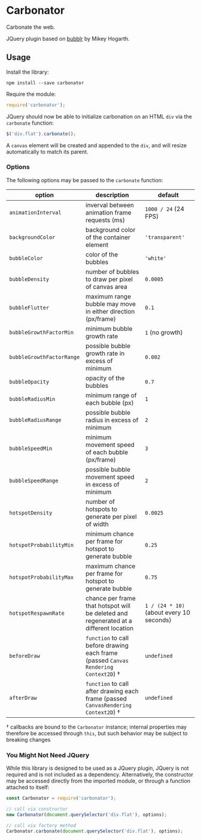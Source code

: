 # Carbonator

Carbonate the web.

JQuery plugin based on [bubblr](https://github.com/mikeyhogarth/bubblr) by Mikey Hogarth.

## Usage

Install the library:

```
npm install --save carbonator
```

Require the module:

```javascript
require('carbonator');
```

JQuery should now be able to initialize carbonation on an HTML `div` via the `carbonate` function:

```javascript
$('div.flat').carbonate();
```

A `canvas` element will be created and appended to the `div`, and will resize automatically to match its parent.

### Options

The following options may be passed to the `carbonate` function:

| option | description | default |
|-|-|-|
| `animationInterval` | inverval between animation frame requests (ms) | `1000 / 24` (24 FPS) |
| `backgroundColor` | background color of the container element | `'transparent'` |
| `bubbleColor` | color of the bubbles | `'white'` |
| `bubbleDensity` | number of bubbles to draw per pixel of canvas area | `0.0005` |
| `bubbleFlutter` | maximum range bubble may move in either direction (px/frame) | `0.1` |
| `bubbleGrowthFactorMin` | minimum bubble growth rate | `1` (no growth) |
| `bubbleGrowthFactorRange` | possible bubble growth rate in excess of minimum | `0.002` |
| `bubbleOpacity` | opacity of the bubbles | `0.7` |
| `bubbleRadiusMin` | minimum range of each bubble (px) | `1` |
| `bubbleRadiusRange` | possible bubble radius in excess of minimum | `2` |
| `bubbleSpeedMin` | minimum movement speed of each bubble (px/frame)| `3` |
| `bubbleSpeedRange` | possible bubble movement speed in excess of minimum | `2` |
| `hotspotDensity` | number of hotspots to generate per pixel of width | `0.0025` |
| `hotspotProbabilityMin` | minimum chance per frame for hotspot to generate bubble | `0.25` |
| `hotspotProbabilityMax` | maximum chance per frame for hotspot to generate bubble | `0.75` |
| `hotspotRespawnRate` | chance per frame that hotspot will be deleted and regenerated at a different location | `1 / (24 * 10)` (about every 10 seconds) |
| `beforeDraw` | `function` to call before drawing each frame (passed `Canvas​Rendering​Context2D`) † | `undefined` |
| `afterDraw` | `function` to call after drawing each frame (passed `Canvas​Rendering​Context2D`) † | `undefined` |

† callbacks are bound to the `Carbonator` instance; internal properties may therefore be accessed through `this`, but such behavior may be subject to breaking changes

### You Might Not Need JQuery

While this library is designed to be used as a JQuery plugin, JQuery is not required and is not included as a dependency.  Alternatively, the constructor may be accessed directly from the imported module, or through a function attached to itself:

```javascript
const Carbonator = require('carbonator');

// call via constructor
new Carbonator(document.querySelector('div.flat'), options);

// call via factory method
Carbonator.carbonate(document.querySelector('div.flat'), options);
```
